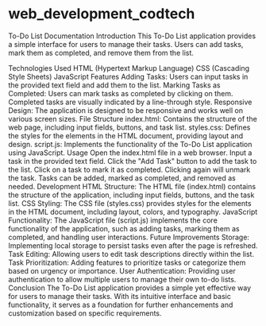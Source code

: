 # web_development_codtech

To-Do List Documentation
Introduction
This To-Do List application provides a simple interface for users to manage their tasks. Users can add tasks, mark them as completed, and remove them from the list.

Technologies Used
HTML (Hypertext Markup Language)
CSS (Cascading Style Sheets)
JavaScript
Features
Adding Tasks: Users can input tasks in the provided text field and add them to the list.
Marking Tasks as Completed: Users can mark tasks as completed by clicking on them. Completed tasks are visually indicated by a line-through style.
Responsive Design: The application is designed to be responsive and works well on various screen sizes.
File Structure
index.html: Contains the structure of the web page, including input fields, buttons, and task list.
styles.css: Defines the styles for the elements in the HTML document, providing layout and design.
script.js: Implements the functionality of the To-Do List application using JavaScript.
Usage
Open the index.html file in a web browser.
Input a task in the provided text field.
Click the "Add Task" button to add the task to the list.
Click on a task to mark it as completed. Clicking again will unmark the task.
Tasks can be added, marked as completed, and removed as needed.
Development
HTML Structure: The HTML file (index.html) contains the structure of the application, including input fields, buttons, and the task list.
CSS Styling: The CSS file (styles.css) provides styles for the elements in the HTML document, including layout, colors, and typography.
JavaScript Functionality: The JavaScript file (script.js) implements the core functionality of the application, such as adding tasks, marking them as completed, and handling user interactions.
Future Improvements
Storage: Implementing local storage to persist tasks even after the page is refreshed.
Task Editing: Allowing users to edit task descriptions directly within the list.
Task Prioritization: Adding features to prioritize tasks or categorize them based on urgency or importance.
User Authentication: Providing user authentication to allow multiple users to manage their own to-do lists.
Conclusion
The To-Do List application provides a simple yet effective way for users to manage their tasks. With its intuitive interface and basic functionality, it serves as a foundation for further enhancements and customization based on specific requirements.
